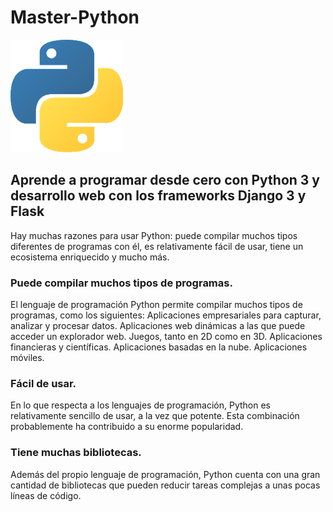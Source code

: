 # Master-Python

![](https://github.com/YESUBZERO/Master-Python/blob/master/image.png) 
## Aprende a programar desde cero con Python 3 y desarrollo web con los frameworks Django 3 y Flask


Hay muchas razones para usar Python: puede compilar muchos tipos diferentes de programas con él, es relativamente fácil de usar, tiene un ecosistema enriquecido y mucho más.

   ### Puede compilar muchos tipos de programas.
   El lenguaje de programación Python permite compilar muchos tipos de programas, como los siguientes:
        Aplicaciones empresariales para capturar, analizar y procesar datos.
        Aplicaciones web dinámicas a las que puede acceder un explorador web.
        Juegos, tanto en 2D como en 3D.
        Aplicaciones financieras y científicas.
        Aplicaciones basadas en la nube.
        Aplicaciones móviles.

   ### Fácil de usar.
   En lo que respecta a los lenguajes de programación, Python es relativamente sencillo de usar, a la vez que potente. Esta combinación        probablemente ha contribuido a su enorme popularidad.

   ### Tiene muchas bibliotecas. 
   Además del propio lenguaje de programación, Python cuenta con una gran cantidad de bibliotecas que pueden reducir tareas complejas a unas    pocas líneas de código.
   
